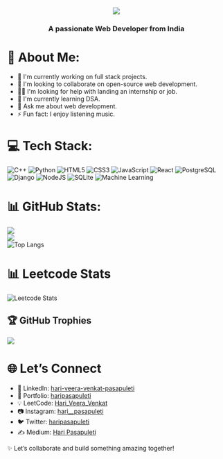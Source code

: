 <h1 align="center">
    <img src="https://readme-typing-svg.herokuapp.com/?font=Righteous&size=35&center=true&vCenter=true&width=700&height=70&duration=4100&lines=Hi+There!+👋+I'm+Hari+Veera+Venkat;"/>
</h1>
      
<h3 align="center">A passionate Web Developer from India</h3>

# 💫 About Me:
- 🔭 I'm currently working on full stack projects.
- 👬 I'm looking to collaborate on open-source web development.
- 🤝🏻 I'm looking for help with landing an internship or job.
- 🌱 I'm currently learning DSA.
- 💬 Ask me about web development.
- ⚡ Fun fact: I enjoy listening music.
<!--
## 🌐 Socials:
[![LinkedIn](https://img.shields.io/badge/LinkedIn-%230077B5.svg?logo=linkedin&logoColor=white)](https://www.linkedin.com/in/hari-veera-venkat-pasapuleti-0043a8284/) [![Medium](https://img.shields.io/badge/Medium-12100E?logo=medium&logoColor=white)](https://medium.com/@haripasapuleti8055) 
[![Instagram](https://img.shields.io/badge/Instagram-%23E4405F.svg?logo=Instagram&logoColor=white)](https://www.instagram.com/hari__pasapuleti/)
-->

# 💻 Tech Stack:
![C++](https://img.shields.io/badge/c++-%2300599C.svg?style=for-the-badge&logo=c%2B%2B&logoColor=white) 
![Python](https://img.shields.io/badge/python-3670A0?style=for-the-badge&logo=python&logoColor=ffdd54) 
![HTML5](https://img.shields.io/badge/html5-%23E34F26.svg?style=for-the-badge&logo=html5&logoColor=white) 
![CSS3](https://img.shields.io/badge/css3-%231572B6.svg?style=for-the-badge&logo=css3&logoColor=white) 
![JavaScript](https://img.shields.io/badge/javascript-%23F7DF1E.svg?style=for-the-badge&logo=javascript&logoColor=black) 
![React](https://img.shields.io/badge/react-%2320232a.svg?style=for-the-badge&logo=react&logoColor=%2361DAFB) 
![PostgreSQL](https://img.shields.io/badge/postgresql-%23316192.svg?style=for-the-badge&logo=postgresql&logoColor=white) 
![Django](https://img.shields.io/badge/django-%23092E20.svg?style=for-the-badge&logo=django&logoColor=white)
![NodeJS](https://img.shields.io/badge/node.js-6DA55F?style=for-the-badge&logo=node.js&logoColor=white) 
![SQLite](https://img.shields.io/badge/sqlite-%2307405e.svg?style=for-the-badge&logo=sqlite&logoColor=white) 
![Machine Learning](https://img.shields.io/badge/machine%20learning-%235DBCD2.svg?style=for-the-badge&logo=scikit-learn&logoColor=white)

# 📊 GitHub Stats:
![](https://github-readme-stats.vercel.app/api?username=HariPasapuleti&theme=unicorn&hide_border=false&include_all_commits=false&count_private=false)<br/>
![](https://github-readme-streak-stats.herokuapp.com/?user=HariPasapuleti&theme=unicorn&hide_border=false)<br/>
![Top Langs](https://github-readme-stats.vercel.app/api/top-langs/?username=HariPasapuleti&theme=unicorn&hide_border=false&include_all_commits=true&count_private=true&layout=compact)

# 📊 Leetcode Stats
![Leetcode Stats](https://leetcard.jacoblin.cool/hari_veera_venkat?theme=unicorn)

## 🏆 GitHub Trophies
![](https://github-profile-trophy.vercel.app/?username=HariPasapuleti&theme=unicornhub&no-frame=false&no-bg=false&margin-w=4)

<!-- ### ✍️ Random Dev Quote
![](https://quotes-github-readme.vercel.app/api?type=vertical&theme=unicorn) -->

# 🌐 Let’s Connect
- 💼 LinkedIn: [hari-veera-venkat-pasapuleti](https://www.linkedin.com/in/hari-veera-venkat-pasapuleti-0043a8284/)  
- 📁 Portfolio: [haripasapuleti](https://haripasapuleti.vercel.app/)
- 💡 LeetCode: [Hari_Veera_Venkat](https://leetcode.com/u/Hari_Veera_Venkat/)
- 📷 Instagram: [hari__pasapuleti](https://www.instagram.com/hari__pasapuleti/)  
- 🐦 Twitter: [haripasapuleti](https://x.com/haripasapuleti)
- ✍️ Medium: [Hari Pasapuleti](https://medium.com/@haripasapuleti8055) 

✨ Let’s collaborate and build something amazing together!
<!--
## 💰 You can help me by Donating
[![BuyMeACoffee](https://img.shields.io/badge/Buy%20Me%20a%20Coffee-ffdd00?style=for-the-badge&logo=buy-me-a-coffee&logoColor=black)](https://buymeacoffee.com/haripasapuleti) 
[![PayPal](https://img.shields.io/badge/PayPal-00457C?style=for-the-badge&logo=paypal&logoColor=white)](https://www.paypal.com/paypalme/kvskmurty2802/)
-->
<!-- ![snake gif](https://github.com/HariPasapuleti/HariPasapuleti/blob/output/github-contribution-grid-snake.gif) -->
